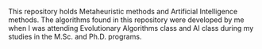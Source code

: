 This repository holds Metaheuristic methods and Artificial Intelligence methods.
The algorithms found in this repository were developed by me when I was attending Evolutionary Algorithms class and AI class during my studies in the M.Sc. and Ph.D. programs.
